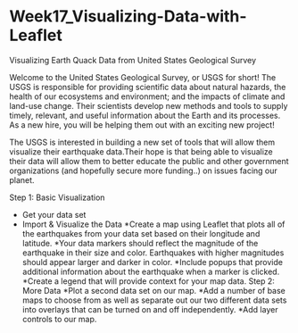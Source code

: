 # Week17_Visualizing-Data-with-Leaflet
Visualizing Earth Quack Data from United States Geological Survey

Welcome to the United States Geological Survey, or USGS for short! The USGS is responsible for providing scientific data about natural hazards, the health of our ecosystems and environment; and the impacts of climate and land-use change. Their scientists develop new methods and tools to supply timely, relevant, and useful information about the Earth and its processes. As a new hire, you will be helping them out with an exciting new project!

The USGS is interested in building a new set of tools that will allow them visualize their earthquake data.Their hope is that being able to visualize their data will allow them to better educate the public and other government organizations (and hopefully secure more funding..) on issues facing our planet.

Step 1: Basic Visualization
 * Get your data set
 * Import & Visualize the Data
    *Create a map using Leaflet that plots all of the earthquakes from your data set based on their longitude and latitude.
    *Your data markers should reflect the magnitude of the earthquake in their size and color. Earthquakes with higher magnitudes should         appear larger and darker in color.
    *Include popups that provide additional information about the earthquake when a marker is clicked.
    *Create a legend that will provide context for your map data.
Step 2: More Data
    *Plot a second data set on our map.
    *Add a number of base maps to choose from as well as separate out our two different data sets into overlays that can be turned on and off independently.
    *Add layer controls to our map.
